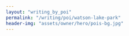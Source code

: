 ```yaml
---
layout: "writing_by_poi"
permalink: "/writing/poi/watson-lake-park"
header-img: "assets/owner/hero/pois-bg.jpg"
---
```

